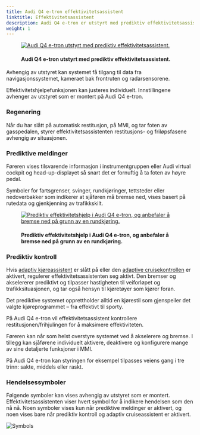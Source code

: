 ```yaml
---
title: Audi Q4 e-tron effektivitetsassistent
linktitle: Effektivitetsassistent
description: Audi Q4 e-tron er utstyrt med prediktiv effektivitetsassistent. Effektivitetsassistenten kan hjelpe sjåføren til å forutse kjøreruten og innta en økonomisk kjørestil.
weight: 1
---
```


<!-- markdownlint-disable MD033 -->
<figure>
    <a href="https://media.electrichasgoneaudi.net/multimedia/models/q4-e-tron/technology/drivingassistance/predictiveefficiencyassist/audiq4_1.jpg">
        <img src="https://media.electrichasgoneaudi.net/multimedia/models/q4-e-tron/technology/drivingassistance/predictiveefficiencyassist/audiq4_1s.jpg"
        class="img-fluid" alt="Audi Q4 e-tron utstyrt med prediktiv effektivitetsassistent." title="Audi Q4 e-tron utstyrt med prediktiv effektivitetsassistent.">
    </a>
    <figcaption><h4>Audi Q4 e-tron utstyrt med prediktiv effektivitetsassistent.</h4></figcaption>
</figure>

Avhengig av utstyret kan systemet få tilgang til data fra navigasjonssystemet, kameraet bak frontruten og radarsensorene.

Effektivitetshjelpefunksjonen kan justeres individuelt. Innstillingene avhenger av utstyret som er montert på Audi Q4 e-tron.

### Regenering

Når du har slått på automatisk restitusjon, på MMI, og tar foten av gasspedalen, styrer effektivitetsassistenten restitusjons- og friløpsfasene avhengig av situasjonen.

### Prediktive meldinger

Føreren vises tilsvarende informasjon i instrumentgruppen eller Audi virtual cockpit og head-up-displayet så snart det er fornuftig å ta foten av høyre pedal.

Symboler for fartsgrenser, svinger, rundkjøringer, tettsteder eller nedoverbakker som indikerer at sjåføren må bremse ned, vises basert på rutedata og gjenkjenning av trafikkskilt.

<figure>
    <a href="https://media.electrichasgoneaudi.net/multimedia/models/q4-e-tron/technology/drivingassistance/predictiveefficiencyassist/efficiencyassist_1.jpg">
        <img src="https://media.electrichasgoneaudi.net/multimedia/models/q4-e-tron/technology/drivingassistance/predictiveefficiencyassist/efficiencyassist_1s.jpg"
        class="img-fluid" alt="Prediktiv effektivitetshjelp i Audi Q4 e-tron, og anbefaler å bremse ned på grunn av en rundkjøring." title="Prediktiv effektivitetshjelp i Audi Q4 e-tron, og anbefaler å bremse ned på grunn av en rundkjøring.">
    </a>
    <figcaption><h4>Prediktiv effektivitetshjelp i Audi Q4 e-tron, og anbefaler å bremse ned på grunn av en rundkjøring.</h4></figcaption>
</figure>

### Prediktiv kontroll

Hvis [adaptiv kjøreassistent](../adaptivecruiseassist/) er slått på eller den [adaptive cruisekontrollen](../adaptivecruisecontrol/) er aktivert, regulerer effektivitetsassistenten seg aktivt. Den bremser og akselererer prediktivt og tilpasser hastigheten til veiforløpet og trafikksituasjonen, og tar også hensyn til kjøretøyer som kjører foran.

Det prediktive systemet opprettholder alltid en kjørestil som gjenspeiler det valgte kjøreprogrammet – fra effektivt til sporty.

På Audi Q4 e-tron vil effektivitetsassistent kontrollere restitusjonen/frihjulingen for å maksimere effektiviteten.

Føreren kan når som helst overstyre systemet ved å akselerere og bremse. I tillegg kan sjåførene individuelt aktivere, deaktivere og konfigurere mange av sine detaljerte funksjoner i MMI.

På Audi Q4 e-tron kan styringen for eksempel tilpasses veiens gang i tre trinn: sakte, middels eller raskt.

### Hendelsessymboler

Følgende symboler kan vises avhengig av utstyret som er montert. Effektivitetsassistenten viser hvert symbol for å indikere hendelsen som den nå nå. Noen symboler vises kun når prediktive meldinger er aktivert, og noen vises bare når prediktiv kontroll og adaptiv cruiseassistent er aktivert.

![Symbols](https://media.electrichasgoneaudi.net/multimedia/models/q4-e-tron/technology/drivingassistance/predictiveefficiencyassist/symbols.png)
